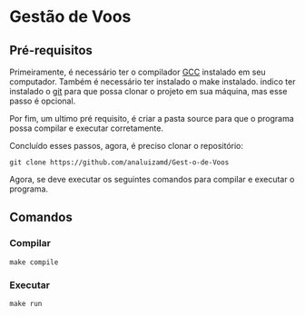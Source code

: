 # Gestão de Voos
## Pré-requisitos
Primeiramente, é necessário ter o compilador [GCC](https://gcc.gnu.org/) instalado em seu computador. Também é necessário ter instalado o make instalado. indico ter instalado o [git](https://git-scm.com) para que possa clonar o projeto em sua máquina, mas esse passo é opcional.

Por fim, um ultimo pré requisito, é criar a pasta source para que o programa possa compilar e executar corretamente.

Concluído esses passos, agora, é preciso clonar o repositório:
```
git clone https://github.com/analuizamd/Gest-o-de-Voos
```
Agora, se deve executar os seguintes comandos para compilar e executar o programa.

## Comandos
### Compilar
```
make compile
```
### Executar
```
make run
```

